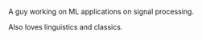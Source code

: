 A guy working on ML applications on signal processing.

Also loves linguistics and classics.

<!---
LordOfTheDailamites/LordOfTheDailamites is a ✨ special ✨ repository because its `README.md` (this file) appears on your GitHub profile.
You can click the Preview link to take a look at your changes.
--->
